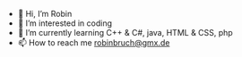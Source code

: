 - 👋 Hi, I’m Robin
- 👀 I’m interested in coding
- 🌱 I’m currently learning C++ & C#, java, HTML & CSS, php
- 📫 How to reach me robinbruch@gmx.de


